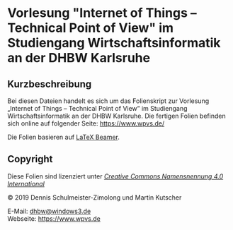 Vorlesung "Internet of Things – Technical Point of View" im Studiengang Wirtschaftsinformatik an der DHBW Karlsruhe
===================================================================================================================

Kurzbeschreibung
----------------

Bei diesen Dateien handelt es sich um das Folienskript zur Vorlesung „Internet
of Things – Technical Point of View” im Studiengang Wirtschaftsinformatik an der
DHBW Karlsruhe. Die fertigen Folien befinden sich online auf folgender Seite:
https://www.wpvs.de/

Die Folien basieren auf [LaTeX Beamer](https://ctan.org/pkg/beamer).

Copyright
---------

Diese Folien sind lizenziert unter
[_Creative Commons Namensnennung 4.0 International_](http://creativecommons.org/licenses/by/4.0/)

© 2019 Dennis Schulmeister-Zimolong und Martin Kutscher <br/>

E-Mail: [dhbw@windows3.de](mailto:dhbw@windows3.de) <br/>
Webseite: https://www.wpvs.de
